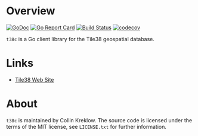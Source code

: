 # Overview
[![GoDoc](https://godoc.org/kreklow.us/go/t38c?status.svg)](https://godoc.org/kreklow.us/go/t38c) [![Go Report Card](https://goreportcard.com/badge/kreklow.us/go/t38c)](https://goreportcard.com/report/kreklow.us/go/t38c) [![Build Status](https://www.travis-ci.org/cjkreklow/t38c.svg?branch=master)](https://www.travis-ci.org/cjkreklow/t38c) [![codecov](https://codecov.io/gh/cjkreklow/t38c/branch/master/graph/badge.svg)](https://codecov.io/gh/cjkreklow/t38c)

`t38c` is a Go client library for the Tile38 geospatial database.

# Links
 * [Tile38 Web Site](https://tile38.com/)

# About
`t38c` is maintained by Collin Kreklow. The source code is licensed under the terms of the MIT license, see `LICENSE.txt` for further information.
